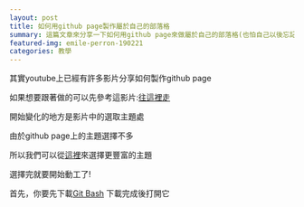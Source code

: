 ```yaml
---
layout: post
title: 如何用github page製作屬於自己的部落格
summary: 這篇文章來分享一下如何用github page來做屬於自己的部落格(也怕自己以後忘記...)
featured-img: emile-perron-190221
categories: 教學
---
```


其實youtube上已經有許多影片分享如何製作github page

如果想要跟著做的可以先參考這影片:[往這裡走](https://www.youtube.com/watch?v=BA_c3bGQXlQ&t=96s)

開始變化的地方是影片中的選取主題處

由於github page上的主題選擇不多

所以我們可以從[這裡](http://jekyllthemes.org/)來選擇更豐富的主題

選擇完就要開始動工了!

首先，你要先下載[Git Bash](https://git-scm.com/downloads)
下載完成後打開它


